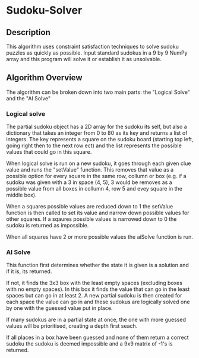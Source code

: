 # Sudoku-Solver
## Description
This algorithm uses constraint satisfaction techniques to solve sudoku puzzles as quickly as possible.
Input standard sudokus in a 9 by 9 NumPy array and this program will solve it or establish it as unsolvable.

## Algorithm Overview
The algorithm can be broken down into two main parts: the "Logical Solve" and the "AI Solve"

### Logical solve
The partial sudoku object has a 2D array for the sudoku its self, but also a dictionary that takes an integer from 0 to 80 as its key and returns a list of integers. The key represents a square on the sudoku board (starting top left, going right then to the next row ect) and the list represents the possible values that could go in this square.

When logical solve is run on a new sudoku, it goes through each given clue value and runs the "setValue" function. This removes that value as a possible option for every square in the same row, collumn or box (e.g. if a sudoku was given with a 3 in space (4, 5), 3 would be removes as a possible value from all boxes in collumn 4, row 5 and evey square in the middle box).

When a squares possible values are reduced down to 1 the setValue function is then called to set its value and narrow down possible values for other squares. If a sqaures possible values is narrowed down to 0 the sudoku is returned as impossible.

When all squares have 2 or more possible values the aiSolve function is run.

### AI Solve
This function first determines whether the state it is given is a solution and if it is, its returned.

If not, it finds the 3x3 box with the least empty spaces (excluding boxes with no empty spaces). In this box it finds the value that can go in the least spaces but can go in at least 2. A new partial sudoku is then created for each space the value can go in and these sudokus are logically solved one by one with the guessed value put in place.

If many sudokus are in a partial state at once, the one with more guessed values will be prioritised, creating a depth first seach.

If all places in a box have been guessed and none of them return a correct sudoku the sudoku is deemed impossible and a 9x9 matrix of -1's is returned.
